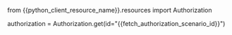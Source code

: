 from {{python_client_resource_name}}.resources import Authorization

authorization = Authorization.get(id="{{fetch_authorization_scenario_id}}")